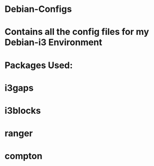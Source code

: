 # Debian-Configs

# Contains all the config files for my Debian-i3 Environment

# Packages Used:
#   i3gaps
#   i3blocks
#   ranger
#   compton
